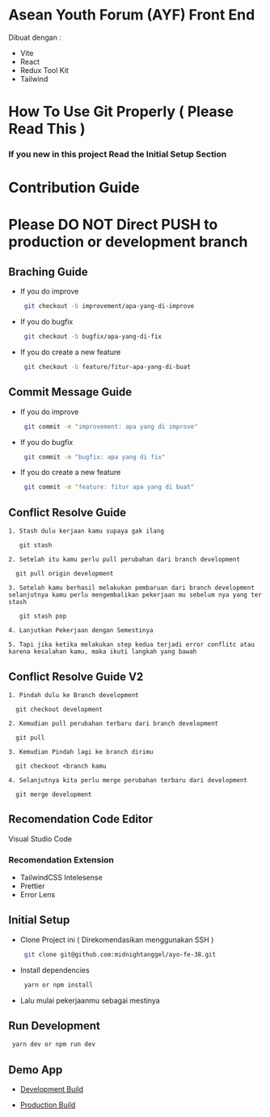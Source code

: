 # Asean Youth Forum (AYF) Front End

Dibuat dengan :

- Vite
- React
- Redux Tool Kit
- Tailwind

# How To Use Git Properly ( Please Read This )

### If you new in this project Read the Initial Setup Section

# Contribution Guide

# Please DO NOT Direct PUSH to production or development branch

## Braching Guide

- If you do improve

  ```bash
   git checkout -b improvement/apa-yang-di-improve
  ```

- If you do bugfix

  ```bash
   git checkout -b bugfix/apa-yang-di-fix
  ```

- If you do create a new feature

  ```bash
   git checkout -b feature/fitur-apa-yang-di-buat
  ```

## Commit Message Guide

- If you do improve

  ```bash
   git commit -m "improvement: apa yang di improve"
  ```

- If you do bugfix

  ```bash
   git commit -m "bugfix: apa yang di fix"
  ```

- If you do create a new feature

  ```bash
   git commit -m "feature: fitur apa yang di buat"
  ```

## Conflict Resolve Guide

    1. Stash dulu kerjaan kamu supaya gak ilang

       git stash

    2. Setelah itu kamu perlu pull perubahan dari branch development

      git pull origin development

    3. Setelah kamu berhasil melakukan pembaruan dari branch development selanjutnya kamu perlu mengembalikan pekerjaan mu sebelum nya yang ter stash

       git stash pop

    4. Lanjutkan Pekerjaan dengan Semestinya

    5. Tapi jika ketika melakukan step kedua terjadi error conflitc atau karena kesalahan kamu, maka ikuti langkah yang bawah

## Conflict Resolve Guide V2

    1. Pindah dulu ke Branch development

      git checkout development

    2. Kemudian pull perubahan terbaru dari branch development

      git pull

    3. Kemudian Pindah lagi ke branch dirimu

      git checkout <branch kamu

    4. Selanjutnya kita perlu merge perubahan terbaru dari development

      git merge development

## Recomendation Code Editor

Visual Studio Code

### Recomendation Extension

- TailwindCSS Intelesense
- Prettier
- Error Lens

## Initial Setup

- Clone Project ini ( Direkomendasikan menggunakan SSH )

  ```bash
   git clone git@github.com:midnightanggel/ayo-fe-38.git
  ```

- Install dependencies

  ```bash
   yarn or npm install
  ```

- Lalu mulai pekerjaanmu sebagai mestinya

## Run Development

```bash
 yarn dev or npm run dev
```

## Demo App

- [Development Build](https://asean-youth-forum-fe.vercel.app/)

- [Production Build](https://asean-youth-forum-fe.netlify.app/)

